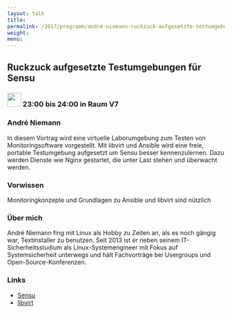 ```yaml
---
layout: talk
title:
permalink: /2017/programm/andré-niemann-ruckzuck-aufgesetzte-testumgebungen-fuer-sensu/
weight:
menu:
---
```

## Ruckzuck aufgesetzte Testumgebungen für Sensu

### <img height = "32" src="../../../images/talk.svg"> 23:00 bis 24:00 in Raum V7

### André Niemann

In diesem Vortrag wird eine virtuelle Laborumgebung zum Testen von Monitoringsoftware vorgestellt. Mit libvirt und Ansible wird eine freie, portable Testumgebung aufgesetzt um Sensu besser kennenzulernen. Dazu werden Dienste wie Nginx gestartet, die unter Last stehen und überwacht werden.

### Vorwissen

Monitoringkonzepte und Grundlagen zu Ansible und libvirt sind nützlich

### Über mich

André Niemann fing mit Linux als Hobby zu Zeiten an, als es noch gängig war, Textinstaller zu benutzen. Seit 2013 ist er neben seinem IT-Sicherheitsstudium als Linux-Systemengineer mit Fokus auf Systemsicherheit unterwegs und hält Fachvorträge bei Usergroups und Open-Source-Konferenzen. 

### Links

- <a href="https://sensuapp.org/" target="_blank">Sensu</a>
- <a href="https://libvirt.org/" target="_blank">libvirt</a>